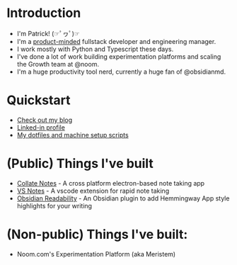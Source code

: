 # Introduction 

- I'm Patrick! (☞ﾟヮﾟ)☞
- I'm a [product-minded](https://blog.pragmaticengineer.com/the-product-minded-engineer/) fullstack developer and engineering manager.
- I work mostly with Python and Typescript these days.
- I've done a lot of work building experimentation platforms and scaling the Growth team at @noom.
- I'm a huge productivity tool nerd, currently a huge fan of @obsidianmd.

# Quickstart

- [Check out my blog](https://www.patricklee.nyc)
- [Linked-in profile](https://www.linkedin.com/in/patrickleenyc/)
- [My dotfiles and machine setup scripts](https://github.com/patleeman/dotfiles)

# (Public) Things I've built

- [Collate Notes](https://github.com/Collateapp/) - A cross platform electron-based note taking app
- [VS Notes](https://github.com/patleeman/VSNotes) - A vscode extension for rapid note taking
- [Obsidian Readability](https://github.com/patleeman/obsidian-readability) - An Obsidian plugin to add Hemmingway App style highlights for your writing

# (Non-public) Things I've built:

- Noom.com's Experimentation Platform (aka Meristem)
